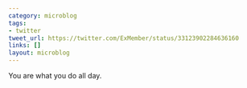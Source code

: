 ```yaml
---
category: microblog
tags:
- twitter
tweet_url: https://twitter.com/ExMember/status/33123902284636160
links: []
layout: microblog
---
```

You are what you do all day.
